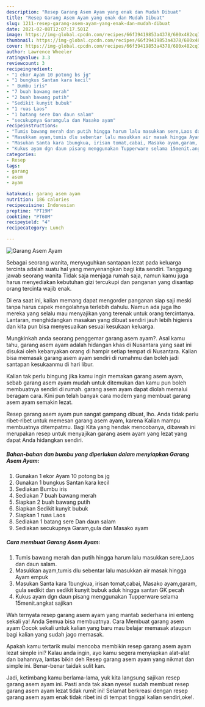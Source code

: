 ```yaml
---
description: "Resep Garang Asem Ayam yang enak dan Mudah Dibuat"
title: "Resep Garang Asem Ayam yang enak dan Mudah Dibuat"
slug: 1211-resep-garang-asem-ayam-yang-enak-dan-mudah-dibuat
date: 2021-02-08T12:07:17.501Z
image: https://img-global.cpcdn.com/recipes/66f39419853a4378/680x482cq70/garang-asem-ayam-foto-resep-utama.jpg
thumbnail: https://img-global.cpcdn.com/recipes/66f39419853a4378/680x482cq70/garang-asem-ayam-foto-resep-utama.jpg
cover: https://img-global.cpcdn.com/recipes/66f39419853a4378/680x482cq70/garang-asem-ayam-foto-resep-utama.jpg
author: Lawrence Wheeler
ratingvalue: 3.3
reviewcount: 3
recipeingredient:
- "1 ekor Ayam 10 potong bs jg"
- "1 bungkus Santan kara kecil"
- " Bumbu iris"
- "7 buah bawang merah"
- "2 buah bawang putih"
- "Sedikit kunyit bubuk"
- "1 ruas Laos"
- "1 batang sere Dan daun salam"
- "secukupnya Garamgula dan Masako ayam"
recipeinstructions:
- "Tumis bawang merah dan putih hingga harum lalu masukkan sere,Laos dan daun salam."
- "Masukkan ayam,tumis dlu sebentar lalu masukkan air masak hingga Ayam empuk"
- "Masukan Santa kara 1bungkua, irisan tomat,cabai, Masako ayam,garam, gula sedikit dan sedikit kunyit bubuk aduk hingga santan GK pecah"
- "Kukus ayam dgn daun pisang menggunakan Tupperware selama 15menit.angkat sajikan"
categories:
- Resep
tags:
- garang
- asem
- ayam

katakunci: garang asem ayam 
nutrition: 186 calories
recipecuisine: Indonesian
preptime: "PT19M"
cooktime: "PT60M"
recipeyield: "4"
recipecategory: Lunch

---
```



![Garang Asem Ayam](https://img-global.cpcdn.com/recipes/66f39419853a4378/680x482cq70/garang-asem-ayam-foto-resep-utama.jpg)

Sebagai seorang wanita, menyuguhkan santapan lezat pada keluarga tercinta adalah suatu hal yang menyenangkan bagi kita sendiri. Tanggung jawab seorang  wanita Tidak saja menjaga rumah saja, namun kamu juga harus menyediakan kebutuhan gizi tercukupi dan panganan yang disantap orang tercinta wajib enak.

Di era  saat ini, kalian memang dapat mengorder panganan siap saji meski tanpa harus capek mengolahnya terlebih dahulu. Namun ada juga lho mereka yang selalu mau menyajikan yang terenak untuk orang tercintanya. Lantaran, menghidangkan masakan yang dibuat sendiri jauh lebih higienis dan kita pun bisa menyesuaikan sesuai kesukaan keluarga. 



Mungkinkah anda seorang penggemar garang asem ayam?. Asal kamu tahu, garang asem ayam adalah hidangan khas di Nusantara yang saat ini disukai oleh kebanyakan orang di hampir setiap tempat di Nusantara. Kalian bisa memasak garang asem ayam sendiri di rumahmu dan boleh jadi santapan kesukaanmu di hari libur.

Kalian tak perlu bingung jika kamu ingin memakan garang asem ayam, sebab garang asem ayam mudah untuk ditemukan dan kamu pun boleh membuatnya sendiri di rumah. garang asem ayam dapat diolah memalui beragam cara. Kini pun telah banyak cara modern yang membuat garang asem ayam semakin lezat.

Resep garang asem ayam pun sangat gampang dibuat, lho. Anda tidak perlu ribet-ribet untuk memesan garang asem ayam, karena Kalian mampu membuatnya ditempatmu. Bagi Kita yang hendak mencobanya, dibawah ini merupakan resep untuk menyajikan garang asem ayam yang lezat yang dapat Anda hidangkan sendiri.

<!--inarticleads1-->

##### Bahan-bahan dan bumbu yang diperlukan dalam menyiapkan Garang Asem Ayam:

1. Gunakan 1 ekor Ayam 10 potong bs jg
1. Gunakan 1 bungkus Santan kara kecil
1. Sediakan  Bumbu iris
1. Sediakan 7 buah bawang merah
1. Siapkan 2 buah bawang putih
1. Siapkan Sedikit kunyit bubuk
1. Siapkan 1 ruas Laos
1. Sediakan 1 batang sere Dan daun salam
1. Sediakan secukupnya Garam,gula dan Masako ayam




<!--inarticleads2-->

##### Cara membuat Garang Asem Ayam:

1. Tumis bawang merah dan putih hingga harum lalu masukkan sere,Laos dan daun salam.
1. Masukkan ayam,tumis dlu sebentar lalu masukkan air masak hingga Ayam empuk
1. Masukan Santa kara 1bungkua, irisan tomat,cabai, Masako ayam,garam, gula sedikit dan sedikit kunyit bubuk aduk hingga santan GK pecah
1. Kukus ayam dgn daun pisang menggunakan Tupperware selama 15menit.angkat sajikan




Wah ternyata resep garang asem ayam yang mantab sederhana ini enteng sekali ya! Anda Semua bisa membuatnya. Cara Membuat garang asem ayam Cocok sekali untuk kalian yang baru mau belajar memasak ataupun bagi kalian yang sudah jago memasak.

Apakah kamu tertarik mulai mencoba membikin resep garang asem ayam lezat simple ini? Kalau anda ingin, ayo kamu segera menyiapkan alat-alat dan bahannya, lantas bikin deh Resep garang asem ayam yang nikmat dan simple ini. Benar-benar taidak sulit kan. 

Jadi, ketimbang kamu berlama-lama, yuk kita langsung sajikan resep garang asem ayam ini. Pasti anda tak akan nyesel sudah membuat resep garang asem ayam lezat tidak rumit ini! Selamat berkreasi dengan resep garang asem ayam enak tidak ribet ini di tempat tinggal kalian sendiri,oke!.

